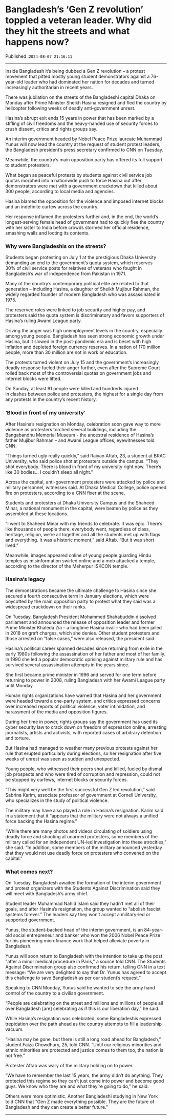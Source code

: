 # Bangladesh’s ‘Gen Z revolution’ toppled a veteran leader. Why did they hit the streets and what happens now?

Published :`2024-08-07 21:16:11`

---

Inside Bangladesh it’s being dubbed a Gen Z revolution – a protest movement that pitted mostly young student demonstrators against a 76-year-old leader who had dominated her nation for decades and turned increasingly authoritarian in recent years.

There was jubilation on the streets of the Bangladeshi capital Dhaka on Monday after Prime Minister Sheikh Hasina resigned and fled the country by helicopter following weeks of deadly anti-government unrest.

Hasina’s abrupt exit ends 15 years in power that has been marked by a stifling of civil freedoms and the heavy-handed use of security forces to crush dissent, critics and rights groups say.

An interim government headed by Nobel Peace Prize laureate Muhammad Yunus will now lead the country at the request of student protest leaders, the Bangladesh president’s press secretary confirmed to CNN on Tuesday.

Meanwhile, the country’s main opposition party has offered its full support to student protesters.

What began as peaceful protests by students against civil service job quotas morphed into a nationwide push to force Hasina out after demonstrators were met with a government crackdown that killed about 300 people, according to local media and agencies.

Hasina blamed the opposition for the violence and imposed internet blocks and an indefinite curfew across the country.

Her response inflamed the protesters further and, in the end, the world’s longest-serving female head of government had to quickly flee the country with her sister to India before crowds stormed her official residence, smashing walls and looting its contents.

### Why were Bangladeshis on the streets?

Students began protesting on July 1 at the prestigious Dhaka University demanding an end to the government’s quota system, which reserves 30% of civil service posts for relatives of veterans who fought in Bangladesh’s war of independence from Pakistan in 1971.

Many of the country’s contemporary political elite are related to that generation – including Hasina, a daughter of Sheikh Mujibur Rahman, the widely regarded founder of modern Bangladesh who was assassinated in 1975.

The reserved roles were linked to job security and higher pay, and protesters said the quota system is discriminatory and favors supporters of Hasina’s ruling Awami League party.

Driving the anger was high unemployment levels in the country, especially among young people. Bangladesh has seen strong economic growth under Hasina, but it slowed in the post-pandemic era and is beset with high inflation and depleted foreign currency reserves. In a nation of 170 million people, more than 30 million are not in work or education.

The protests turned violent on July 15 and the government’s increasingly deadly response fueled their anger further, even after the Supreme Court rolled back most of the controversial quotas on government jobs and internet blocks were lifted.

On Sunday, at least 91 people were killed and hundreds injured in clashes between police and protesters, the highest for a single day from any protests in the country’s recent history.

### ‘Blood in front of my university’

After Hasina’s resignation on Monday, celebration soon gave way to more violence as protesters torched several buildings, including the Bangabandhu Memorial Museum - the ancestral residence of Hasina’s father Mujibur Rahman – and Awami League offices, eyewitnesses told CNN.

“Things turned ugly really quickly,” said Raiyan Aftab, 23, a student at BRAC University, who said police shot at protesters outside the campus. “They shot everybody. There is blood in front of my university right now. There’s like 30 bodies… I couldn’t sleep all night.”

Across the capital, anti-government protesters were attacked by police and military personnel, witnesses said. At Dhaka Medical College, police opened fire on protesters, according to a CNN fixer at the scene.

Students and protesters at Dhaka University Campus and the Shaheed Minar, a national monument in the capital, were beaten by police as they assembled at these locations.

“I went to Shaheed Minar with my friends to celebrate. It was epic. There’s like thousands of people there, everybody went, regardless of class, heritage, religion, we’re all together and all the students met up with flags and everything. It was a historic moment,” said Aftab. “But it was short lived.”

Meanwhile, images appeared online of young people guarding Hindu temples as misinformation swirled online and a mob attacked a temple, according to the director of the Meherpur ISKCON temple.

### Hasina’s legacy

The demonstrations became the ultimate challenge to Hasina since she secured a fourth consecutive term in January elections, which were boycotted by the main opposition party to protest what they said was a widespread crackdown on their ranks.

On Tuesday, Bangladesh President Mohammed Shahabuddin dissolved parliament and announced the release of opposition leader and former Prime Minister Khaleda Zia – a longtime Hasina rival – who had been jailed in 2018 on graft charges, which she denies. Other student protesters and those arrested on “false cases,” were also released, the president said.

Hasina’s political career spanned decades since returning from exile in the early 1980s following the assassination of her father and most of her family. In 1990 she led a popular democratic uprising against military rule and has survived several assassination attempts in the years since.

She first became prime minister in 1996 and served for one term before returning to power in 2008, ruling Bangladesh with her Awami League party until Monday.

Human rights organizations have warned that Hasina and her government were headed toward a one-party system, and critics expressed concerns over increased reports of political violence, voter intimidation, and harassment of the media and opposition figures.

During her time in power, rights groups say the government has used its cyber security law to crack down on freedom of expression online, arresting journalists, artists and activists, with reported cases of arbitrary detention and torture.

But Hasina had managed to weather many previous protests against her rule that erupted particularly during elections, so her resignation after five weeks of unrest was seen as sudden and unexpected.

Young people, who witnessed their peers shot and killed, fueled by dismal job prospects and who were tired of corruption and repression, could not be stopped by curfews, internet blocks or security forces.

“This might very well be the first successful Gen Z led revolution,” said Sabrina Karim, associate professor of government at Cornell University, who specializes in the study of political violence.

The military may have also played a role in Hasina’s resignation. Karim said in a statement that it “appears that the military were not always a unified force backing the Hasina regime.”

“While there are many photos and videos circulating of soldiers using deadly force and shooting at unarmed protesters, some members of the military called for an independent UN-led investigation into these atrocities,” she said. “In addition, some members of the military announced yesterday that they would not use deadly force on protesters who convened on the capital.”

### What comes next?

On Tuesday, Bangladesh awaited the formation of the interim government and protest organizers with the Students Against Discrimination said they will meet with Bangladesh’s army chief.

Student leader Muhammad Nahid Islam said they hadn’t met all of their goals, and after Hasina’s resignation, the group wanted to “abolish fascist systems forever.” The leaders say they won’t accept a military-led or supported government.

Yunus, the student-backed head of the interim government, is an 84-year-old social entrepreneur and banker who won the 2006 Nobel Peace Prize for his pioneering microfinance work that helped alleviate poverty in Bangladesh.

Yunus will soon return to Bangladesh with the intention to take up the post “after a minor medical procedure in Paris,” a source told CNN. The Students Against Discrimination group also confirmed his return, telling CNN in a text message: “We are very delighted to say that Dr. Yunus has agreed to accept this challenge to save Bangladesh as per our student’s request.”

Speaking to CNN Monday, Yunus said he wanted to see the army hand control of the country to a civilian government.

“People are celebrating on the street and millions and millions of people all over Bangladesh [are] celebrating as if this is our liberation day,” he said.

While Hasina’s resignation was celebrated, some Bangladeshis expressed trepidation over the path ahead as the country attempts to fill a leadership vacuum.

“Hasina may be gone, but there is still a long road ahead for Bangladesh,” student Faiza Chowdhury, 25, told CNN. “Until our religious minorities and ethnic minorities are protected and justice comes to them too, the nation is not free.”

Protester Aftab was wary of the military holding on to power.

“We have to remember the last 15 years, the army didn’t do anything. They protected this regime so they can’t just come into power and become good guys. We know who they are and what they’re going to do,” he said.

Others were more optimistic. Another Bangladeshi studying in New York told CNN that “Gen Z made everything possible. They are the future of Bangladesh and they can create a better future.”

---

